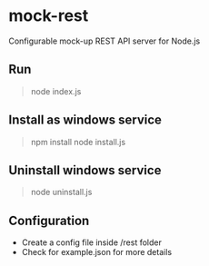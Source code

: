 # mock-rest
Configurable mock-up REST API server for Node.js

## Run
> node index.js

## Install as windows service
> npm install
> node install.js

## Uninstall windows service
> node uninstall.js

## Configuration
- Create a config file inside /rest folder
- Check for example.json for more details
